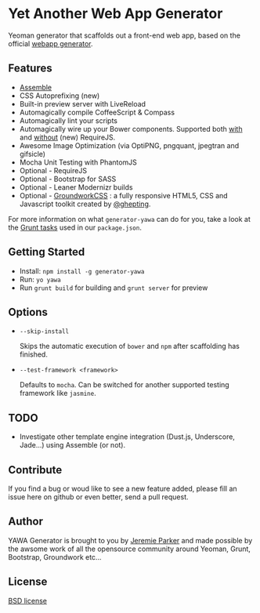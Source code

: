 # Yet Another Web App Generator

Yeoman generator that scaffolds out a front-end web app, based on the official [webapp generator](https://github.com/yeoman/generator-webapp).

## Features
* [Assemble](https://github.com/assemble/assemble)
* CSS Autoprefixing (new)
* Built-in preview server with LiveReload
* Automagically compile CoffeeScript & Compass
* Automagically lint your scripts
* Automagically wire up your Bower components. Supported both [with](https://github.com/yeoman/grunt-bower-requirejs) and [without](https://github.com/stephenplusplus/grunt-bower-install) (new) RequireJS.
* Awesome Image Optimization (via OptiPNG, pngquant, jpegtran and gifsicle)
* Mocha Unit Testing with PhantomJS
* Optional - RequireJS
* Optional - Bootstrap for SASS
* Optional - Leaner Modernizr builds
* Optional - [GroundworkCSS](https://github.com/groundworkcss/groundwork) : a fully responsive HTML5, CSS and Javascript toolkit created by [@ghepting](https://twitter.com/ghepting).

For more information on what `generator-yawa` can do for you, take a look at the [Grunt tasks](https://github.com/p-j/generator-yawa/blob/master/app/templates/_package.json) used in our `package.json`.

## Getting Started

- Install: `npm install -g generator-yawa`
- Run: `yo yawa`
- Run `grunt build` for building and `grunt server` for preview

## Options

* `--skip-install`

  Skips the automatic execution of `bower` and `npm` after scaffolding has finished.

* `--test-framework <framework>`

  Defaults to `mocha`. Can be switched for another supported testing framework like `jasmine`.

## TODO
* Investigate other template engine integration (Dust.js, Underscore, Jade...) using Assemble (or not).

## Contribute

If you find a bug or woud like to see a new feature added, please fill an issue here on github or even better, send a pull request.

## Author

YAWA Generator is brought to you by [Jeremie Parker](http://jeremie-parker.com) and made possible by the awsome work of all the opensource community around
Yeoman, Grunt, Bootstrap, Groundwork etc...


## License

[BSD license](http://opensource.org/licenses/bsd-license.php)
